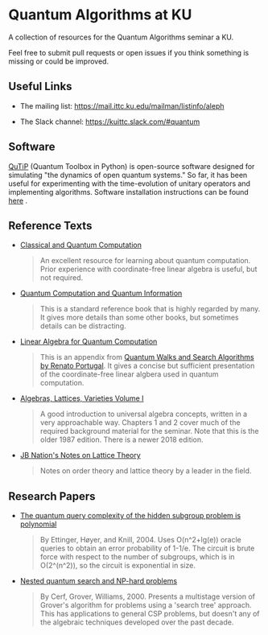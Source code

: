 # Quantum Algorithms at KU

A collection of resources for the Quantum Algorithms seminar a KU.

Feel free to submit pull requests or open issues if you think something is
missing or could be improved.


## Useful Links

* The mailing list: https://mail.ittc.ku.edu/mailman/listinfo/aleph

* The Slack channel: https://kuittc.slack.com/#quantum


## Software

[QuTiP](http://qutip.org) (Quantum Toolbox in Python) is open-source software designed for simulating "the dynamics of open quantum systems." So far, it has been useful for experimenting with the time-evolution of unitary operators and implementing algorithms. Software installation instructions can be found [here](http://qutip.org/docs/latest/installation.html) .

## Reference Texts
* [Classical and Quantum Computation][Kitaev Shen Vyalyi book]

  > An excellent resource for learning about quantum computation. Prior
  > experience with coordinate-free linear algebra is useful, but not required.

* [Quantum Computation and Quantum Information][Nielsen Chuang book]

  > This is a standard reference book that is highly regarded by many. It gives
  > more details than some other books, but sometimes details can be
  > distracting.

* [Linear Algebra for Quantum Computation](reference-texts/Portugal%20-%20Linear%20Algebra%20for%20Quantum%20Computation%20(Appendix).pdf)

  > This is an appendix from [Quantum Walks and Search Algorithms by Renato
  > Portugal][Portugal book]. It gives a concise but sufficient presentation of
  > the coordinate-free linear algbera used in quantum computation.

* [Algebras, Lattices, Varieties Volume I][MMT ALV vol1]

  > A good introduction to universal algebra concepts, written in a very
  > approachable way. Chapters 1 and 2 cover much of the required background
  > material for the seminar. Note that this is the older 1987 edition. There is
  > a newer 2018 edition.

* [JB Nation's Notes on Lattice Theory](reference-texts/Nation%20-%20Notes%20on%20lattice%20theory.pdf)

  > Notes on order theory and lattice theory by a leader in the field.


## Research Papers

* [The quantum query complexity of the hidden subgroup problem is polynomial](https://arxiv.org/abs/quant-ph/0401083)

  > By Ettinger, Høyer, and Knill, 2004. Uses O(n^2+lg(e)) oracle queries to
  > obtain an error probability of 1-1/e. The circuit is brute force with
  > respect to the number of subgroups, which is in O(2^(n^2)), so the circuit
  > is exponential in size.

* [Nested quantum search and NP-hard problems](https://arxiv.org/abs/quant-ph/9806078)

  > By Cerf, Grover, Williams, 2000. Presents a multistage version of Grover's
  > algorithm for problems using a 'search tree' approach. This has applications
  > to general CSP problems, but doesn't any of the algebraic techniques
  > developed over the past decade.

[Kitaev Shen Vyalyi book]: http://www.ams.org/books/gsm/047/
[MMT ALV vol1]: http://people.math.sc.edu/mcnulty/alglatvar/alvi.pdf
[Nielsen Chuang book]: http://en.wikipedia.org/wiki/Quantum_Computation_and_Quantum_Information
[Portugal book]: http://www.springer.com/us/book/9781461463351
